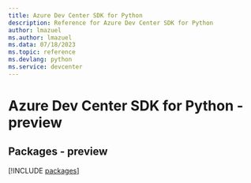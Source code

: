 ```yaml
---
title: Azure Dev Center SDK for Python
description: Reference for Azure Dev Center SDK for Python
author: lmazuel
ms.author: lmazuel
ms.data: 07/18/2023
ms.topic: reference
ms.devlang: python
ms.service: devcenter
---
```

# Azure Dev Center SDK for Python - preview
## Packages - preview
[!INCLUDE [packages](dev-center-index.md)]